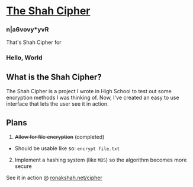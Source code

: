 # <a href="http://ronakshah.net/cipher" target="_blank">The Shah Cipher</a>

### n|a6vovy*yvR

That's Shah Cipher for 

### Hello, World

## What is the Shah Cipher?

The Shah Cipher is a project I wrote in High School to test out some encryption methods I was thinking of. Now, I've created an easy to use interface that lets the user see it in action.

## Plans

1. ~~Allow for file encryption~~ (completed)
  *  Should be usable like so: ```encrypt file.txt```
2. Implement a hashing system (like ```MD5```) so the algorithm becomes more secure

See it in action @ <a href="http://ronakshah.net/cipher" target="_blank">ronakshah.net/cipher</a>
